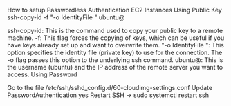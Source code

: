 How to setup Passwordless Authentication
EC2 Instances
Using Public Key
ssh-copy-id -f "-o IdentityFile <PATH TO PEM FILE>" ubuntu@<INSTANCE-PUBLIC-IP>

ssh-copy-id: This is the command used to copy your public key to a remote machine.
-f: This flag forces the copying of keys, which can be useful if you have keys already set up and want to overwrite them.
"-o IdentityFile ": This option specifies the identity file (private key) to use for the connection. The -o flag passes this option to the underlying ssh command.
ubuntu@: This is the username (ubuntu) and the IP address of the remote server you want to access.
Using Password

Go to the file /etc/ssh/sshd_config.d/60-cloudimg-settings.conf
Update PasswordAuthentication yes
Restart SSH -> sudo systemctl restart ssh